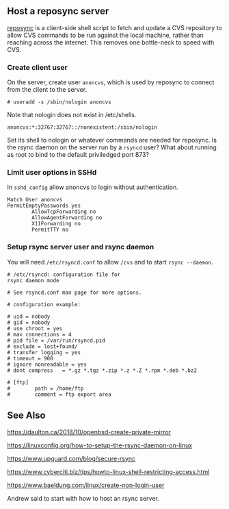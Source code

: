## Host a reposync server

[reposync](https://github.com/sthen/reposync) is a client-side shell
script to fetch and update a CVS repository to allow CVS commands to
be run against the local machine, rather than reaching across the
internet. This removes one bottle-neck to speed with CVS.

### Create client user

On the server, create user `anoncvs`, which is used by reposync to
connect from the client to the server.

```
# useradd -s /sbin/nologin anoncvs
```

Note that nologin does not exist in /etc/shells.

```
anoncvs:*:32767:32767::/nonexistent:/sbin/nologin
```

Set its shell to nologin or whatever commands are needed for reposync.
Is the rsync daemon on the server run by a `rsyncd` user? What about
running as root to bind to the default priviledged port 873?

### Limit user options in SSHd

In `sshd_config` allow anoncvs to login without authentication.

```
Match User anoncvs
PermitEmptyPasswords yes
		AllowTcpForwarding no
		AllowAgentForwarding no
		X11Forwarding no
		PermitTTY no
```

### Setup rsync server user and rsync daemon

You will need `/etc/rsyncd.conf` to allow `/cvs` and to start `rsync --daemon`.

```
# /etc/rsyncd: configuration file for
rsync daemon mode

# See rsyncd.conf man page for more options.

# configuration example:

# uid = nobody
# gid = nobody
# use chroot = yes
# max connections = 4
# pid file = /var/run/rsyncd.pid
# exclude = lost+found/
# transfer logging = yes
# timeout = 900
# ignore nonreadable = yes
# dont compress   = *.gz *.tgz *.zip *.z *.Z *.rpm *.deb *.bz2

# [ftp]
#        path = /home/ftp
#        comment = ftp export area
```

## See Also

<https://daulton.ca/2018/10/openbsd-create-private-mirror>

<https://linuxconfig.org/how-to-setup-the-rsync-daemon-on-linux>

<https://www.upguard.com/blog/secure-rsync>

<https://www.cyberciti.biz/tips/howto-linux-shell-restricting-access.html>

<https://www.baeldung.com/linux/create-non-login-user>

Andrew said to start with how to host an rsync server.


